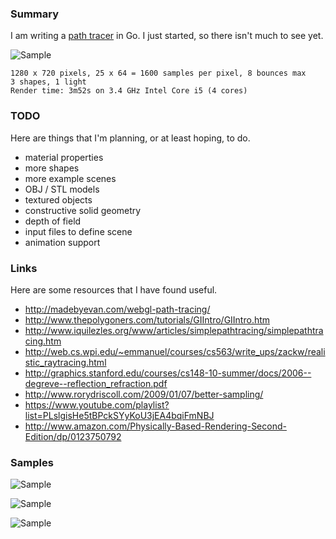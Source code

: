 ### Summary

I am writing a [path tracer](http://en.wikipedia.org/wiki/Path_tracing) in Go.
I just started, so there isn't much to see yet.

![Sample](http://i.imgur.com/zHRmmeP.png)

    1280 x 720 pixels, 25 x 64 = 1600 samples per pixel, 8 bounces max
    3 shapes, 1 light
    Render time: 3m52s on 3.4 GHz Intel Core i5 (4 cores)

### TODO

Here are things that I'm planning, or at least hoping, to do.

* material properties
* more shapes
* more example scenes
* OBJ / STL models
* textured objects
* constructive solid geometry
* depth of field
* input files to define scene
* animation support

### Links

Here are some resources that I have found useful.

* http://madebyevan.com/webgl-path-tracing/
* http://www.thepolygoners.com/tutorials/GIIntro/GIIntro.htm
* http://www.iquilezles.org/www/articles/simplepathtracing/simplepathtracing.htm
* http://web.cs.wpi.edu/~emmanuel/courses/cs563/write_ups/zackw/realistic_raytracing.html
* http://graphics.stanford.edu/courses/cs148-10-summer/docs/2006--degreve--reflection_refraction.pdf
* http://www.rorydriscoll.com/2009/01/07/better-sampling/
* https://www.youtube.com/playlist?list=PLslgisHe5tBPckSYyKoU3jEA4bqiFmNBJ
* http://www.amazon.com/Physically-Based-Rendering-Second-Edition/dp/0123750792

### Samples

![Sample](http://i.imgur.com/J17Py6l.png)

![Sample](http://i.imgur.com/zCPDKbt.png)

![Sample](http://i.imgur.com/7nJieKd.png)
